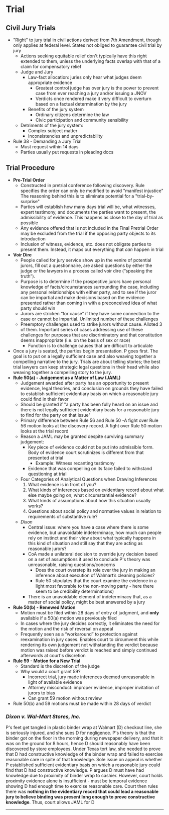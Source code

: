 # Trial

## Civil Jury Trials

* "Right" to jury trial in civil actions derived from 7th Amendment, though only applies at federal level. States not obliged to guarantee civil trial by jury
  * Actions seeking equitable relief don't typically have this right extended to them, unless the underlying facts overlap with that of a claim for compensatory relief
  * Judge and Jury
    * Law-fact allocation: juries only hear what judges deem appropriate evidence
      * Greatest control judge has over jury is the power to prevent case from ever reaching a jury and/or issuing a JNOV
      * Verdicts once rendered make it very difficult to overturn based on a factual determination by the jury
    * Benefits of the jury system
      * Ordinary citizens determine the law
      * Civic participation and community sensibility
  * Detriments of the jury system:
    * Complex subject matter
    * Inconsistencies and unpredictability
* Rule 38 - Demanding a Jury Trial
  * Must request within 14 days
  * Parties usually put requests in pleading docs

## Trial Procedure

* **Pre-Trial Order**
  * Constructed in pretrial conference following discovery. Rule specifies the order can only be modified to avoid "manifest injustice" The reasoning behind this is to eliminate potential for a "trial-by-surprise"
  * Parties will establish how many days trial will be, what witnesses, expert testimony, and documents the parties want to present, the admissibility of evidence. This happens as close to the day of trial as possible
  * Any evidence offered that is not included in the Final Pretrial Order may be excluded from the trial if the opposing party objects to its introduction
  * Inclusion of witness, evidence, etc. does not obligate parties to present them. Instead, it maps out everything that *can* happen in trial
* **Voir Dire**
  * People called for jury service show up in the venire of potential jurors, fill out a questionnaire, are asked questions by either the judge or the lawyers in a process called voir dire (“speaking the truth”).
  * Purpose is to determine if the prospective jurors have personal knowledge of facts/circumstances surrounding the case, including any personal relationships with either party, and to see if the juror can be impartial and make decisions based on the evidence presented rather than coming in with a preconceived idea of what party should win
  * Jurors are stricken “for cause” if they have some connection to the case or cannot be impartial. Unlimited number of these challenges
  * Preemptory challenges used to strike jurors without cause. Alloted 3 of them. Important series of cases addressing use of these challenges for purposes that are discriminatory and that constitution deems inappropriate (i.e. on the basis of sex or race)
    * Function is to challenge causes that are difficult to articulate
* Once a jury is seated, the parties begin presentation. P goes first. The goal is to put on a legally sufficient case and also weaving together a compelling narrative to the jury. Trials are about telling stories; the best trial lawyers can keep strategic legal questions in their head while also weaving together a compelling story to the jury.
* **Rule 50(a) - Judgement as a Matter of Law (JAML)**
  * Judgement awarded after party has an opportunity to present evidence, legal theories, and conclusion on grounds they have failed to establish sufficient evidentiary basis on which a reasonable jury could find in their favor
  * Should be granted if "a party has been fully heard on an issue and there is not legally sufficient evidentiary basis for a reasonable jury to find for the party on that issue"
  * Primary difference between Rule 56 and Rule 50 -A fight over Rule 56 motion looks at the discovery record. A fight over Rule 50 motion looks at the trial record
  * Reason a JAML may be granted despite surviving summary judgement:
    * Key piece of evidence could not be put into admissible form. Body of evidence court scrutinizes is different from that presented at trial
      * Example: Witness recanting testimony
    * Evidence that was compelling on its face failed to withstand questioning at trial
  * Four Categories of Analytical Questions when Drawing Inferences
    1. What evidence is in front of you?
    2. What kinds of inferences based on evidentiary record about what else maybe going on; what circumstantial evidence?
    3. What kinds of assumptions about how this situation usually works?
    4. Questions about social policy and normative values in relation to requirements of substantive rule?
  * *Dixon*
    * Central issue: where you have a case where there is some evidence, but unavoidable indeterminacy, how much can people rely on instinct and their view about what typically happens in this kind of situation and still say that they are acting as reasonable jurors?
    * CoA made a unilateral decision to override jury decision based on a set of assumptions it used to conclude P's theory was unreasonable, raising questions/concerns
      * Does the court overstep its role over the jury in making an inference about execution of Walmart’s cleaning policies?
      * Rule 50 stipulates that the court examine the evidence in a light most favorable to the non-moving party - here there seem to be credibility determinations)
    * There is an unavoidable element of indeterminacy that, as a matter of social policy, might be best answered by a jury
* **Rule 50(b) - Renewed Motion**
  * Motion must be filed within 28 days of entry of judgment, and **only** available if a 50(a) motion was previously filed
  * In cases where the jury decides correctly, it eliminates the need for the motion and the risk of reversal on appeal
  * Frequently seen as a “workaround” to protection against reexamination in jury cases. Enables court to circumvent this while rendering its own judgement not withstanding the verdict because motion was raised before verdict is reached and simply continued afterwords at court's discretion
* **Rule 59 - Motion for a New Trial**
  * Standard is the discretion of the judge
  * Why would a court grant 59?
    * Incorrect trial, jury made inferences deemed unreasonable in light of available evidence
    * Attorney misconduct: improper evidence, improper invitation of jurors to bias
    * Can grant 59 motion without review
* Rule 50(b) and 59 motions must be made within 28 days of verdict

### *Dixon v. Wal-Mart Stores, Inc.*

P's feet get tangled in plastic binder wrap at Walmart (D) checkout line, she is seriously injured, and she sues D for negligence. P's theory is that the binder got on the floor in the morning during newspaper delivery, and that it was on the ground for 8 hours, hence D should reasonably have been discovered by store employees. Under Texas tort law, she needed to prove that D had constructive knowledge of the binder wrap and failed to exercise reasonable care in spite of that knowledge. Sole issue on appeal is whether P established sufficient evidentiary basis on which a reasonable jury could find that D had constructive knowledge. P argues D must have had knowledge due to proximity of binder wrap to cashier. However, court holds proximity evidence alone is insufficient - must be temporal evidence showing D had enough time to exercise reasonable care. Court then rules there was **nothing in the evidentiary record that could lead a reasonable jury to believe binding was present long enough to prove constructive knowledge**. Thus, court allows JAML for D

---